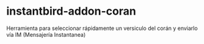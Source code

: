 # instantbird-addon-coran
Herramienta para seleccionar rápidamente un versiculo del corán y enviarlo vía IM (Mensajería Instantanea)
